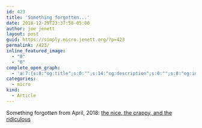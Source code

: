 ```yaml
---
id: 423
title: 'Something forgotten...'
date: 2018-12-29T23:37:58-05:00
author: joe jenett
layout: post
guid: https://simply.micro.jenett.org/?p=423
permalink: /423/
inline_featured_image:
  - "0"
  - "0"
complete_open_graph:
  - 'a:7:{s:8:"og:title";s:0:"";s:14:"og:description";s:0:"";s:8:"og:image";s:0:"";s:7:"og:type";s:0:"";s:12:"twitter:card";s:7:"summary";s:19:"twitter:description";s:0:"";s:15:"twitter:creator";s:0:"";}'
categories:
  - micro
kind:
  - Article
---
```

Something forgotten from April, 2018: [the nice, the crappy, and the ridiculous](https://simply.personal.jenett.org/the_nice_the_crappy_and_the_ridiculous/ "jenett. simply. personal")